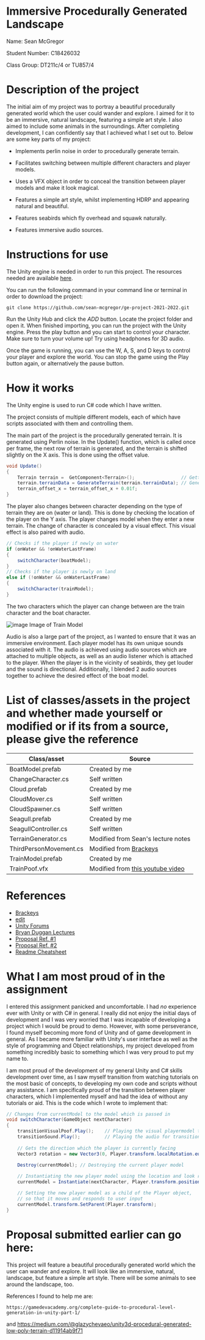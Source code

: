 # Immersive Procedurally Generated Landscape

Name: Sean McGregor

Student Number: C18426032

Class Group: DT211c/4 or TU857/4

# Description of the project
The initial aim of my project was to portray a beautiful procedurally generated world which the user could wander and explore. I aimed for it to be an immersive, natural landscape, featuring a simple art style. I also aimed to include some animals in the surroundings. After completing development, I can confidently say that I achieved what I set out to. Below are some key parts of my project:

- Implements perlin noise in order to procedurally generate terrain.

- Facilitates switching between multiple different characters and player models.

- Uses a VFX object in order to conceal the transition between player models and make it look magical.

- Features a simple art style, whilst implementing HDRP and appearing natural and beautiful.

- Features seabirds which fly overhead and squawk naturally.

- Features immersive audio sources.

# Instructions for use
The Unity engine is needed in order to run this project. The resources needed are available [here](https://unity.com/download).

You can run the following command in your command line or terminal in order to download the project:
```
git clone https://github.com/sean-mcgregor/ge-project-2021-2022.git
```

Run the Unity Hub and click the *ADD* button. Locate the project folder and open it. When finished importing, you can run the project with the Unity engine. Press the play button and you can start to control your character. Make sure to turn your volume up! Try using headphones for 3D audio.

Once the game is running, you can use the W, A, S, and D keys to control your player and explore the world. You can stop the game using the Play button again, or alternatively the pause button.

# How it works
The Unity engine is used to run C# code which I have written.

The project consists of multiple different models, each of which have scripts associated with them and controlling them.

The main part of the project is the procedurally generated terrain. It is generated using Perlin noise. In the Update() function, which is called once per frame, the next row of terrain is generated, and the terrain is shifted slightly on the X axis. This is done using the offset value.

```cs
void Update()
{
	Terrain terrain =  GetComponent<Terrain>();                 // Getting terrain object
	terrain.terrainData = GenerateTerrain(terrain.terrainData); // Generating new terrain data
	terrain_offset_x = terrain_offset_x + 0.01f;
}
```

The player also changes between character depending on the type of terrain they are on (water or land). This is done by checking the location of the player on the Y axis. The player changes model when they enter a new terrain. The change of character is concealed by a visual effect. This visual effect is also paired with audio.

```cs
// Checks if the player if newly on water
if (onWater && !onWaterLastFrame)
{
	switchCharacter(boatModel);
}
// Checks if the player is newly on land
else if (!onWater && onWaterLastFrame)
{
	switchCharacter(trainModel);
}
```

The two characters which the player can change between are the train character and the boat character. 

![image](https://user-images.githubusercontent.com/55545448/146170223-bc1db72f-c17b-4135-9f7e-4779743a0c09.png)
Image of Train Model




Audio is also a large part of the project, as I wanted to ensure that it was an immersive environment. Each player model has its own unique sounds associated with it. The audio is achieved using audio sources which are attached to multiple objects, as well as an audio listener which is attached to the player. When the player is in the vicinity of seabirds, they get louder and the sound is directional. Additionally, I blended 2 audio sources together to achieve the desired effect of the boat model.

# List of classes/assets in the project and whether made yourself or modified or if its from a source, please give the reference
| Class/asset | Source |
|-----------|-----------|
| BoatModel.prefab | Created by me |
| ChangeCharacter.cs | Self written |
| Cloud.prefab | Created by me |
| CloudMover.cs | Self written |
| CloudSpawner.cs | Self written |
| Seagull.prefab | Created by me |
| SeagullController.cs | Self written |
| TerrainGenerator.cs | Modified from Sean's lecture notes |
| ThirdPersonMovement.cs | Modified from [Brackeys](https://www.youtube.com/watch?v=4HpC--2iowE) |
| TrainModel.prefab | Created by me |
| TrainPoof.vfx | Modified from [this youtube video](https://www.youtube.com/watch?v=sodiK1DzcwM) |

# References
- [Brackeys](https://www.youtube.com/channel/UCYbK_tjZ2OrIZFBvU6CCMiA)
- [edit](https://www.youtube.com/watch?v=sodiK1DzcwM)
- [Unity Forums](https://forum.unity.com/)
- [Bryan Duggan Lectures](https://github.com/skooter500/GE1-2021-2022)
- [Proposal Ref. #1](https://gamedevacademy.org/complete-guide-to-procedural-level-generation-in-unity-part-1/)
- [Proposal Ref. #2](https://medium.com/@glazychevaeo/unity3d-procedural-generated-low-poly-terrain-d11914ab9f71)
- [Readme Cheatsheet](https://github.com/adam-p/markdown-here/wiki/Markdown-Cheatsheet#links)

# What I am most proud of in the assignment
I entered this assignment panicked and uncomfortable. I had *no* experience ever with Unity or with C# in general. I really did not enjoy the initial days of development and I was very worried that I was incapable of developing a project which I would be proud to demo. However, with some perseverance, I found myself becoming more fond of Unity and of game development in general. As I became more familiar with Unity's user interface as well as the style of programming and Object relationships, my project developed from something incredibly basic to something which I was very proud to put my name to.

I am most proud of the development of my general Unity and C# skills development over time, as I saw myself transition from watching tutorials on the most basic of concepts, to developing my own code and scripts without any assistance. I am specifically proud of the transition between player characters, which I implemented myself and had the idea of without any tutorials or aid. This is the code which I wrote to implement that:

```cs
// Changes from currentModel to the model which is passed in
void switchCharacter(GameObject nextCharacter)
{
	transitionVisualPoof.Play();    // Playing the visual playermodel transition effect
	transitionSound.Play();         // Playing the audio for transition effect
	
	// Gets the direction which the player is currently facing
	Vector3 rotation = new Vector3(0, Player.transform.localRotation.eulerAngles.y, 0);
	
	Destroy(currentModel); // Destroying the current player model

	// Instantiating the new player model using the location and look rotation of the player 
	currentModel = Instantiate(nextCharacter, Player.transform.position, Quaternion.Euler(rotation));

	// Setting the new player model as a child of the Player object,
	// so that it moves and responds to user input
	currentModel.transform.SetParent(Player.transform);
}
```

# Proposal submitted earlier can go here:
This project will feature a beautiful procedurally generated world which the user can wander and explore. It will look like an immersive, natural, landscape, but feature a simple art style. There will be some animals to see around the landscape, too.

References I found to help me are:

	https://gamedevacademy.org/complete-guide-to-procedural-level-generation-in-unity-part-1/ 
and 
	https://medium.com/@glazychevaeo/unity3d-procedural-generated-low-poly-terrain-d11914ab9f71
